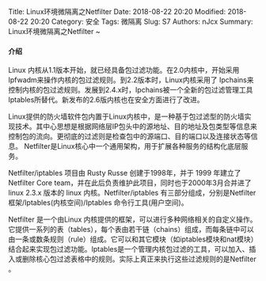 Title: Linux环境微隔离之Netfilter
Date: 2018-08-22 20:20
Modified: 2018-08-22 20:20
Category: 安全
Tags: 微隔离
Slug: S7
Authors: nJcx
Summary: Linux环境微隔离之Netfilter ~



#### 介绍

   Linux 内核从1.1版本开始，就已经具备包过滤功能。在2.0内核中，开始采用Ipfwadm来操作内核的包过滤规则。到2.2版本时，Linux内核采用了 Ipchains来控制内核的包过滤规则。发展到2.4.x时，Ipchains被一个全新的包过滤管理工具Iptables所替代。新发布的2.6版内核也在安全方面进行了改进。

Linux提供的防火墙软件包内置于Linux内核中，是一种基于包过滤型的防火墙实现技术。其中心思想是根据网络层IP包头中的源地址、目的地址及包类型等信息来控制包的流向。更彻底的过滤则是检查包中的源端口、目的端口以及连接状态等信息。 Netfilter是Linux核心中一个通用架构，用于扩展各种服务的结构化底层服务。


Netfilter/iptables 项目由 Rusty Russe 创建于1998年，并于 1999 年建立了 Netfilter Core team，并在此后负责维护此项目，同时也于2000年3月合并进了 linux 2.3.x 版本的 linux 内核。Netfilter/iptables 有三部分组成，分别是Netfilter 框架/Iptables(内核空间)/Iptables 命令行工具(用户空间)。

Netfilter 是一个由Linux 内核提供的框架，可以进行多种网络相关的自定义操作。它提供一系列的表（tables），每个表由若干链（chains）组成，而每条链中可以由一条或数条规则（rule）组成。它可以和其它模块（如iptables模块和nat模块）结合起来实现包过滤功能。Iptables是一个管理内核包过滤的工具，可以加入、插入或删除核心包过滤表格中的规则。实际上真正来执行这些过滤规则的是Netfilter 。
